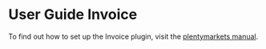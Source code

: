 # User Guide Invoice

<div class="alert alert-info" role="alert">
 To find out how to set up the Invoice plugin, visit the <a href="https://knowledge.plentymarkets.com/en-gb/manual/main/payment/invoice.html" target="_blank">plentymarkets manual</a>.
</div>
